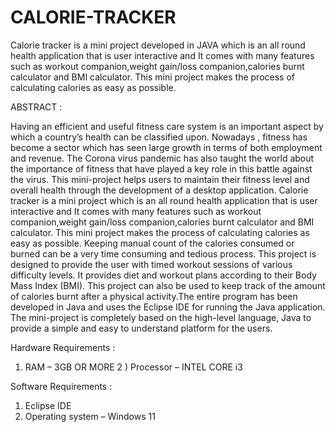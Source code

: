 # CALORIE-TRACKER
Calorie tracker is a mini project developed in JAVA which is an all round health application that is user interactive and It comes with many features such as workout companion,weight gain/loss companion,calories burnt calculator and BMI calculator. This mini project makes the process of calculating calories as easy as possible. 

ABSTRACT :

Having an efficient and useful fitness care system is an important aspect by which a country’s health can be classified upon. Nowadays , fitness has become a sector which has seen large growth in terms of both employment and revenue. The  Corona virus  pandemic has also taught the world about the importance of fitness that have played a key role in this battle against the virus. This mini-project helps users to maintain their fitness level and overall health through the development of a desktop application. Calorie tracker is a mini project which is an all round health application that is user interactive and It comes with many features such as workout companion,weight gain/loss companion,calories burnt calculator and BMI calculator. This mini project makes the process of calculating calories as easy as possible. Keeping  manual count of the calories consumed or burned can be a very time consuming and tedious process. This project is designed to provide the user with timed workout sessions of various difficulty levels. It provides diet and workout plans according to their Body Mass Index (BMI). This project can also be used to keep track of the amount of calories burnt after a physical activity.The entire program has been developed in Java and uses the Eclipse IDE for running the Java application. The mini-project is completely based on the high-level language, Java to provide a simple and easy to understand platform for the users.

Hardware Requirements :

1) RAM – 3GB OR MORE
2 ) Processor – INTEL CORE i3


Software Requirements :

1) Eclipse IDE
2) Operating system – Windows 11



